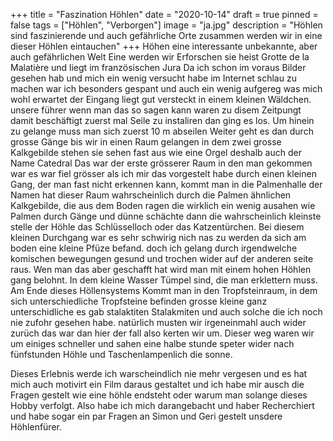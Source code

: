 +++
title = "Faszination Höhlen"
date = "2020-10-14"
draft = true
pinned = false
tags = ["Höhlen", "Verborgen"]
image = "ja.jpg"
description = "Höhlen sind faszinierende und auch gefährliche Orte zusammen werden wir in eine dieser Höhlen eintauchen"
+++
Höhen eine interessante unbekannte, aber auch gefährlichen Welt
Eine werden wir Erforschen sie heist Grotte de la Malatière und liegt im französischen Jura
Da ich schon im voraus Bilder gesehen hab und mich ein wenig versucht habe im Internet schlau zu machen war ich besonders gespant und auch ein wenig aufgereg was mich wohl erwartet
der Eingang liegt gut versteckt in einem kleinen Wäldchen.
unsere führer wenn man das so sagen kann waren zu disem Zeitpungt damit beschäftigt zuerst mal Seile zu instaliren dan ging es los. Um hinein zu gelange muss man sich zuerst 10 m abseilen
Weiter geht es dan durch grosse Gänge bis wir in einen Raum gelangen in dem zwei grosse Kalkgebilde stehen sie sehen fast aus wie eine Orgel 
deshalb auch der Name Catedral
Das war der erste grösserer Raum in den man gekommen war es war fiel grösser als ich mir das vorgestelt habe
durch einen kleinen Gang, der man fast nicht erkennen kann, kommt man in die Palmenhalle der Namen hat dieser Raum wahrscheinlich durch die Palmen ähnlichen Kalkgebilde, die aus dem Boden ragen
die wirklich ein wenig ausahen wie Palmen
durch Gänge und dünne schächte dann die wahrscheinlich kleinste stelle der Höhle das Schlüsselloch oder das Katzentürchen.
Bei diesem kleinen Durchgang war es sehr schwirig nich nas zu werden da sich am boden eine kleine Pfüze befand. doch ich gelang durch irgendwelche komischen bewegungen gesund und trochen wider auf der anderen seite raus.
Wen man das aber geschafft hat wird man mit einem hohen Höhlen gang belohnt. In dem kleine Wasser Tümpel sind, die man erklettern muss. Am Ende dieses Höllensystems
Kommt man in den Tropfsteinraum, in dem sich unterschiedliche Tropfsteine befinden grosse kleine ganz unterschidliche es gab stalaktiten Stalakmiten und auch solche die ich noch nie zufohr gesehen habe. natürlich musten wir irgeneinmahl auch wider zurüch das war dan hier der fall also kerten wir um. Dieser weg waren wir um einiges schneller und sahen eine halbe stunde speter wider nach fünfstunden Höhle und Taschenlampenlich die sonne.

Dieses Erlebnis werde ich warscheindlich nie mehr vergesen und es hat mich auch motivirt ein Film daraus gestaltet und ich habe mir ausch die Fragen gestelt wie eine höhle endsteht oder warum man solange dieses Hobby verfolgt. Also habe ich mich darangebacht und haber Recherchiert und habe sogar ein par Fragen an Simon und Geri gestelt unsdere Höhlenfürer.  
